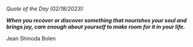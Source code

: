 *Quote of the Day (02/18/2023):*

_**When you recover or discover something that nourishes your soul and brings joy, care enough about yourself to make room for it in your life.**_

Jean Shinoda Bolen